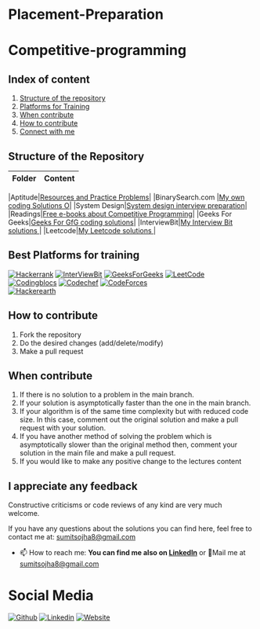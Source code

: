 # Placement-Preparation



# Competitive-programming

## Index of content

1. [Structure of the repository](#Structure-of-the-Repository)
2. [Platforms for Training](#Platforms-for-training)
3. [When contribute](#When-contribute)
4. [How to contribute](#How-to-contribute)
6. [Connect with me](#Connect-with-me)


## Structure of the Repository

|Folder|Content|
|-------|:------:|

|Aptitude|[Resources and Practice Problems](https://github.com/sumitsojha88/Placement-Preparation/tree/main/Aptitude)|
|BinarySearch.com |[My own coding Solutions O](https://github.com/sumitsojha88/Placement-Preparation/tree/main/BinarySearch.com%20Solutions)|
|System Design|[System design interview preparation](https://github.com/sumitsojha88/Placement-Preparation/tree/main/System%20Design%20Resources)|
|Readings|[Free e-books about Competitive Programming](Reading/)|
|Geeks For Geeks|[Geeks For GfG coding solutions](https://github.com/sumitsojha88/Placement-Preparation/tree/main/Geeks%20For%20Geeks%20Solutions)|
|InterviewBit|[My Interview Bit solutions ](https://github.com/sumitsojha88/Placement-Preparation/tree/main/Interview%20Bit%20Solutions)|
|Leetcode|[My Leetcode solutions ](https://github.com/sumitsojha88/Placement-Preparation/tree/main/Leetcode%20Solution)|

## Best Platforms for training

 [![Hackerrank](https://img.shields.io/badge/-hackerrank-7cfc00?style=flat&labelColor=7cfc00&logo=hackerrank&logoColor=white)](https://www.hackerrank.com/davidepollicino1)	
[![InterViewBit](https://img.shields.io/badge/-Interviewbit-87ceeb?style=flat&labelColor=87ceeb&logo=Interviewbit&logoColor=white)](https://www.interviewbit.com/profile/omonimus1)
[![GeeksForGeeks](https://img.shields.io/badge/geeksforfeeks-davidepollicino-green)](https://auth.geeksforgeeks.org/user/davidepollicino/practice/)	
[![LeetCode](https://img.shields.io/badge/-LeetCode-ff8c00?style=flat&labelColor=ff8c00&logo=LeetCode&logoColor=white)](https://leetcode.com/omonimus1/)
[![Codingblocs](https://img.shields.io/badge/-codingblocks-blue)](https://hack.codingblocks.com/app/users/242275)
[![Codechef](https://img.shields.io/badge/-Codechef-909090?style=flat&labelColor=909090&logo=Codechef&logoColor=white)](https://www.codechef.com/users/omonimus)
[![CodeForces](https://img.shields.io/badge/-CodeForces-ec6161?style=flat&labelColor=ec6161&logo=CodeForces&logoColor=white)](https://codeforces.com/profile/Davide_Pollicino)	
[![Hackerearth](https://img.shields.io/badge/hackerearth-purple.svg)](https://www.hackerearth.com/@davide12)	

## How to contribute
1. Fork the repository
2. Do the desired changes (add/delete/modify)
3. Make a pull request

## When contribute
1. If there is no solution to a problem in the main branch.
2. If your solution is asymptotically faster than the one in the main branch.
3. If your algorithm is of the same time complexity but with reduced code size. In this case, comment out the original solution and make a pull request with your solution.
4. If you have another method of solving the problem which is asymptotically slower than the original method then, comment your solution in the main file and make a pull request.
5. If you would like to make any positive change to the lectures content

## I appreciate any feedback
Constructive criticisms or code reviews of any kind are very much welcome.

If you have any questions about the solutions you can find here, feel free to contact me at: [sumitsojha8@gmail.com](mailto:sumitsojha8@gmail.com?subject=[GitHub]%20CompetitiveProgramming)


- 📫 How to reach me: **You can find me also on [Linkedln](https://www.linkedin.com/in/sumitsojha8/)** or 💌Mail me at [sumitsojha8@gmail.com]()


# Social Media #
[![Github](https://img.shields.io/badge/-Github-000?style=flat&logo=Github&logoColor=white)](https://github.com/sumitsojha88)
[![Linkedin](https://img.shields.io/badge/-LinkedIn-blue?style=flat&logo=Linkedin&logoColor=white)](https://www.linkedin.com/in/sumitsojha8/)
[![Website](https://img.shields.io/badge/-Github-000?style=flat&logo=Github&logoColor=white)](https://www.sumitsojha8.co/)
